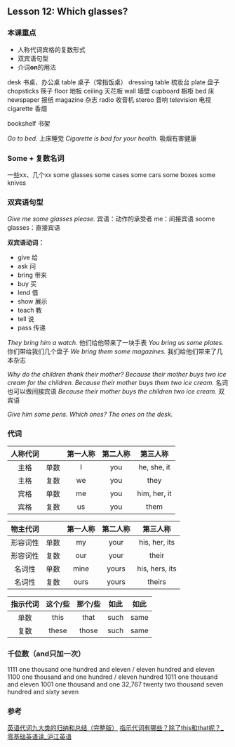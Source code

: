## Lesson 12: Which glasses?

### 本课重点
* 人称代词宾格的复数形式
* 双宾语句型
* 介词**on**的用法

desk 书桌、办公桌
table 桌子（常指饭桌）
dressing table 梳妆台
plate 盘子
chopsticks 筷子
floor 地板
ceiling 天花板
wall 墙壁
cupboard 橱柜
bed 床
newspaper 报纸
magazine 杂志
radio 收音机
stereo 音响
television 电视
cigarette 香烟

bookshelf 书架

*Go to bed.* 上床睡觉
*Cigarette is bad for your health.* 吸烟有害健康

### Some + 复数名词
一些xx、几个xx
some glasses
some cases
some cars
some boxes
some knives

### 双宾语句型
*Give me some glasses please.*
宾语：动作的承受者
me：间接宾语
soome glasses：直接宾语

**双宾语动词：**

* give 给
* ask 问
* bring 带来
* buy 买
* lend 借
* show 展示
* teach 教
* tell 说
* pass 传递

*They bring him a watch.* 他们给他带来了一块手表
*You bring us some plates.* 你们带给我们几个盘子
*We bring them some magazines.* 我们给他们带来了几本杂志

*Why do the children thank their mother?*
*Because their mother buys two ice cream for the children.*
*Because their mother buys them two ice cream.* 名词也可以做间接宾语
*Because their mother buys the children two ice cream.* 双宾语

*Give him some pens.*
*Which ones?*
*The ones on the desk.*

### 代词

| 人称代词 |      | 第一人称 | 第二人称 |   第三人称   |
| :------: | :--: | :------: | :------: | :----------: |
|   主格   | 单数 |    I     |   you    | he, she, it  |
|   主格   | 复数 |    we    |   you    |     they     |
|   宾格   | 单数 |    me    |   you    | him, her, it |
|   宾格   | 复数 |    us    |   you    |     them     |

| 物主代词 |      | 第一人称 | 第二人称 |    第三人称    |
| :------: | :--: | :------: | :------: | :------------: |
| 形容词性 | 单数 |    my    |   your   | his, her, its  |
| 形容词性 | 复数 |   our    |   your   |     their      |
|  名词性  | 单数 |   mine   |  yours   | his, hers, its |
|  名词性  | 复数 |   ours   |  yours   |     theirs     |

| 指示代词 | 这个/些 | 那个/些 | 如此 | 如此 |
| :------: | :---: | :---: | :--: | :--: |
|   单数   | this  | that  | such | same |
|   复数   | these | those | such | same |

### 千位数（and只加一次）
1111 one thousand one hundred and eleven / eleven hundred and eleven
1100 one thousand and one hundred / eleven hundred
1011 one thousand and eleven
1001 one thousand and one
32,767 twenty two thousand seven hundred and sixty seven

### 参考
[英语代词九大类的归纳和总结（完整版）](https://baijiahao.baidu.com/s?id=1635770021681677991&wfr=spider&for=pc)
[指示代词有哪些？除了this和that呢？_零基础英语读_沪江英语](https://m.hujiang.com/en/p784901/)
